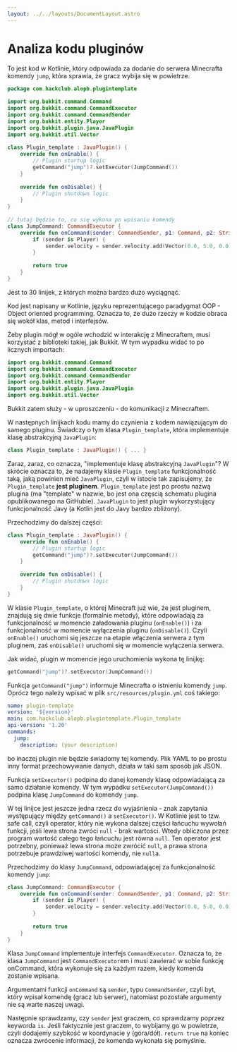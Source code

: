 ```yaml
---
layout: ../../layouts/DocumentLayout.astro
---
```


# Analiza kodu pluginów

To jest kod w Kotlinie, który odpowiada za dodanie do serwera Minecrafta komendy `jump`, która sprawia, że gracz wybija się w powietrze.

```kotlin
package com.hackclub.alopb.plugintemplate  
  
import org.bukkit.command.Command  
import org.bukkit.command.CommandExecutor  
import org.bukkit.command.CommandSender  
import org.bukkit.entity.Player  
import org.bukkit.plugin.java.JavaPlugin  
import org.bukkit.util.Vector  
  
class Plugin_template : JavaPlugin() {  
    override fun onEnable() {  
        // Plugin startup logic  
        getCommand("jump")?.setExecutor(JumpCommand())  
    }  
  
    override fun onDisable() {  
        // Plugin shutdown logic  
    }  
}  
  
// tutaj będzie to, co się wykona po wpisaniu komendy  
class JumpCommand: CommandExecutor {  
    override fun onCommand(sender: CommandSender, p1: Command, p2: String, p3: Array<out String>?): Boolean {  
        if (sender is Player) {  
            sender.velocity = sender.velocity.add(Vector(0.0, 5.0, 0.0))  
        }  
  
		return true  
    }  
}
```

Jest to 30 linijek, z których można bardzo dużo wyciągnąć.

Kod jest napisany w Kotlinie, języku reprezentującego paradygmat OOP - Object oriented programming. Oznacza to, że dużo rzeczy w kodzie obraca się wokół klas, metod i interfejsów.

Żeby plugin mógł w ogóle wchodzić w interakcję z Minecraftem, musi korzystać z biblioteki takiej, jak Bukkit. W tym wypadku widać to po licznych importach:
```kotlin
import org.bukkit.command.Command  
import org.bukkit.command.CommandExecutor  
import org.bukkit.command.CommandSender  
import org.bukkit.entity.Player  
import org.bukkit.plugin.java.JavaPlugin  
import org.bukkit.util.Vector
```
Bukkit zatem służy - w uproszczeniu - do komunikacji z Minecraftem.

W następnych linijkach kodu mamy do czynienia z kodem nawiązującym do samego pluginu. Świadczy o tym klasa `Plugin_template`, która implementuje klasę abstrakcyjną `JavaPlugin`:
```kotlin
class Plugin_template : JavaPlugin() { ... }
```
Zaraz, zaraz, co oznacza, "implementuje klasę abstrakcyjną `JavaPlugin`"?
W skrócie oznacza to, że nadajemy klasie `Plugin_template` funkcjonalność taką, jaką powinien mieć `JavaPlugin`, czyli w istocie tak zapisujemy, że `Plugin_template` **jest pluginem**. `Plugin_template` jest po prostu nazwą plugina (ma "template" w nazwie, bo jest ona częscią schematu plugina opublikowanego na GitHubie). `JavaPlugin` to jest plugin wykorzystujący funkcjonalność Javy (a Kotlin jest do Javy bardzo zbliżony).

Przechodzimy do dalszej części:
```kotlin
class Plugin_template : JavaPlugin() {  
    override fun onEnable() {  
        // Plugin startup logic  
        getCommand("jump")?.setExecutor(JumpCommand())  
    }  
  
    override fun onDisable() {  
        // Plugin shutdown logic  
    }  
}  
```

W klasie `Plugin_template`, o której Minecraft już wie, że jest pluginem, znajdują się dwie funkcje (formalnie metody), które odpowiadają za funkcjonalność w momencie załadowania pluginu (`onEnable()`) i za funkcjonalność w momencie wyłączenia pluginu (`onDisable()`). Czyli `onEnable()` uruchomi się jeszcze na etapie włączenia serwera z tym pluginem, zaś `onDisable()` uruchomi się w momencie wyłączenia serwera.

Jak widać, plugin w momencie jego uruchomienia wykona tę linijkę:
```kotlin
getCommand("jump")?.setExecutor(JumpCommand())
```
Funkcja `getCommand("jump")` informuje Minecrafta o istnieniu komendy `jump`. Oprócz tego należy wpisać w plik `src/resources/plugin.yml` coś takiego:
```yaml
name: plugin-template  
version: '${version}'  
main: com.hackclub.alopb.plugintemplate.Plugin_template  
api-version: '1.20'  
commands:  
  jump:  
    description: (your description)
```
bo inaczej plugin nie będzie świadomy tej komendy. Plik YAML to po prostu inny format przechowywanie danych, działa w taki sam sposób jak JSON.

Funkcja `setExecutor()` podpina do danej komendy klasę odpowiadającą za samo działanie komendy. W tym wypadku `setExecutor(JumpCommand())` podpina klasę `JumpCommand` do komendy `jump`.

W tej linijce jest jeszcze jedna rzecz do wyjaśnienia - znak zapytania występujący między `getCommand()` a `setExecutor()`. W Kotlinie jest to tzw. safe call, czyli operator, który nie wykona dalszej części łańcuchu wywołań funkcji, jeśli lewa strona zwróci `null` - brak wartości. Wtedy obliczona przez program wartość całego tego łańcuchu jest równa `null`. Ten operator jest potrzebny, ponieważ lewa strona może zwrócić `null`, a prawa strona potrzebuje prawdziwej wartości komendy, nie `null`a.

Przechodzimy do klasy `JumpCommand`, odpowiadającej za funkcjonalność komendy `jump`:
```kotlin
class JumpCommand: CommandExecutor {  
    override fun onCommand(sender: CommandSender, p1: Command, p2: String, p3: Array<out String>?): Boolean {  
        if (sender is Player) {  
            sender.velocity = sender.velocity.add(Vector(0.0, 5.0, 0.0))  
        }  
  
		return true  
    }  
}
```

Klasa `JumpCommand` implementuje interfejs `CommandExecutor`. Oznacza to, że klasa `JumpCommand` jest `CommandExecutor`em i musi zawierać w sobie funkcję onCommand, która wykonuje się za każdym razem, kiedy komenda zostanie wpisana.

Argumentami funkcji `onCommand` są `sender`, typu  `CommandSender`, czyli byt, który wpisał komendę (gracz lub serwer), natomiast pozostałe argumenty nie są warte naszej uwagi.

Następnie sprawdzamy, czy `sender` jest graczem, co sprawdzamy poprzez keyworda `is`. Jeśli faktycznie jest graczem, to wybijamy go w powietrze, czyli dodajemy szybkość w koordynacie y (góra/dół). `return true` na koniec oznacza zwrócenie informacji, że komenda wykonała się pomyślnie.